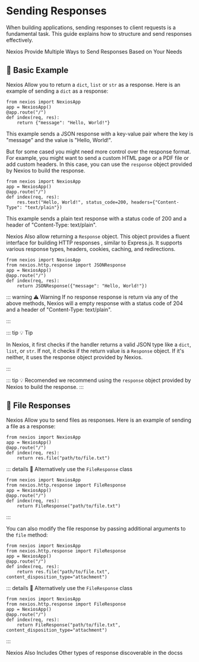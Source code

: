 # Sending Responses

When building applications, sending responses to client requests is a fundamental task. This guide explains how to structure and send responses effectively.

Nexios Provide Multiple Ways to Send Responses Based on Your Needs

## 🧢 Basic Example
Nexios Allow you to return a `dict`, `list` or `str` as a response. Here is an example of sending a `dict` as a response:

```python{5}
from nexios import NexiosApp
app = NexiosApp()
@app.route("/")
def index(req, res):
    return {"message": "Hello, World!"}
```

This example sends a JSON response with a key-value pair where the key is "message" and the value is "Hello, World!".

But for some cased you might need more control over the response format. For example, you might want to send a custom HTML page or a PDF file or add custom headers. In this case, you can use the `response` object provided by Nexios to build the response.

```python{5}
from nexios import NexiosApp
app = NexiosApp()
@app.route("/")
def index(req, res):
    res.text("Hello, World!", status_code=200, headers={"Content-Type": "text/plain"})
```

This example sends a plain text response with a status code of 200 and a header of "Content-Type: text/plain".

Nexios Also allow returning a `Response` object. This object provides a fluent interface for building HTTP responses , similar to Express.js. It supports various response types, headers, cookies, caching, and redirections.

```python{5}
from nexios import NexiosApp
from nexios.http.response import JSONResponse
app = NexiosApp()
@app.route("/")
def index(req, res):
    return JSONResponse({"message": "Hello, World!"})
```

::: warning ⚠️ Warning
If no response response is return via any of the above methods, Nexios will a empty response with a status code of 204 and a header of "Content-Type: text/plain".

:::

::: tip 💡 Tip

In Nexios, it first checks if the handler returns a valid JSON type like a `dict`, `list`, or `str`.
If not, it checks if the return value is a `Response` object.
If it's neither, it uses the response object provided by Nexios.

:::

::: tip 💡 Recomended 
we recommend using the `response` object provided by Nexios to build the response.
:::
## 📩 File Responses

Nexios Allow you to send files as responses. Here is an example of sending a file as a response:

```python{5}
from nexios import NexiosApp
app = NexiosApp()
@app.route("/")
def index(req, res):
    return res.file("path/to/file.txt")
```

::: details 📖 Alternatively use the `FileResponse` class

```python{5}
from nexios import NexiosApp
from nexios.http.response import FileResponse
app = NexiosApp()
@app.route("/")
def index(req, res):
    return FileResponse("path/to/file.txt")
```

:::

You can also modify the file response by passing additional arguments to the `file` method:

```python{5}
from nexios import NexiosApp
from nexios.http.response import FileResponse
app = NexiosApp()
@app.route("/")
def index(req, res):
    return res.file("path/to/file.txt", content_disposition_type="attachment")

```

::: details 📖 Alternatively use the `FileResponse` class

```python{5}
from nexios import NexiosApp
from nexios.http.response import FileResponse
app = NexiosApp()
@app.route("/")
def index(req, res):
    return FileResponse("path/to/file.txt", content_disposition_type="attachment")
```

:::


Nexios Also Includes Other types of response discoverable in the docss